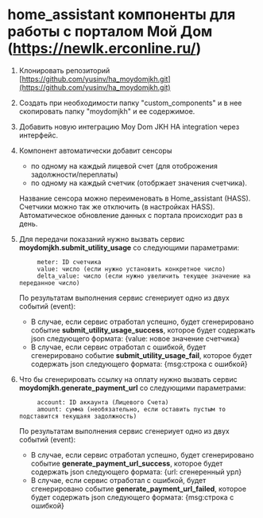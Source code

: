 # home_assistant компоненты для работы с порталом Мой Дом (https://newlk.erconline.ru/)

1. Клонировать репозиторий [https://github.com/yusinv/ha_moydomjkh.git](https://github.com/yusinv/ha_moydomjkh.git)
2. Создать при необходимости папку "custom_components" и в нее скопировать папку "moydomjkh" и ее содержимое.
3. Добавить новую интеграцию Moy Dom JKH HA integration через интерфейс. 
4. Компонент автоматически добавит сенсоры 
   * по одному на каждый лицевой счет (для отоброжения задолжности/переплаты)
   * по одному на каждый счетчик (отобржает значения счетчика). 
   
   Название сенсора можно переименовать в Home_assistant (HASS). Счетчики можно так же отключить (в настройках HASS). Автоматическое обновление данных с портала происходит раз в день. 
5. Для передачи показаний нужно вызвать сервис **moydomjkh.submit_utility_usage** со следующими параметрами:
   
            meter: ID счетчика
            value: число (если нужно установить конкретное число)
            delta_value: число (если нужно увеличить текущее значение на переданное число)
   По результатам выполнения сервис сгенериует одно из двух событий (event):
   * В случае, если сервис отработал успешно, будет сгенерировано событие **submit_utility_usage_success**, которое будет содержать json следующего формата: {value: новое значение счетчика}
   * В случае, если сервис отработал с ошибкой, будет сгенерировано событие **submit_utility_usage_fail**, которое будет содержать json следующего формата: {msg:строка с ошибкой}
6. Что бы сгенерировать ссылку на оплату нужно вызвать сервис **moydomjkh.generate_payment_url** со следующими параметрами:
   
            account: ID аккаунта (Лицевого Счета)
            amount: сумма (необязательно, если оставить пустым то подставится текущаяя задолжность)
   По результатам выполнения сервис сгенериует одно из двух событий (event):
   * В случае, если сервис отработал успешно, будет сгенерировано событие **generate_payment_url_success**, которое будет содержать json следующего формата: {url: сгенеренный урл}
   * В случае, если сервис отработал с ошибкой, будет сгенерировано событие **generate_payment_url_failed**, которое будет содержать json следующего формата: {msg:строка с ошибкой}
